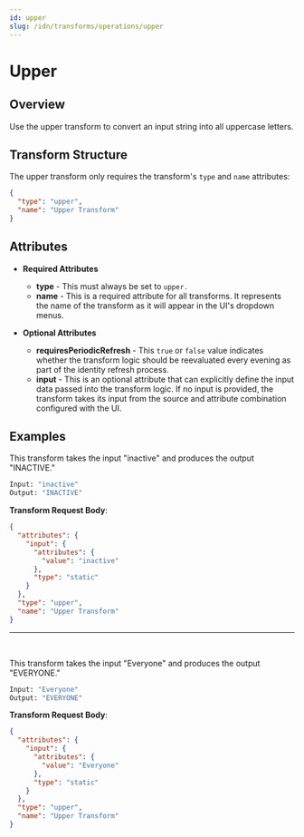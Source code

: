 ```yaml
---
id: upper
slug: /idn/transforms/operations/upper
---
```

# Upper

## Overview

Use the upper transform to convert an input string into all uppercase letters.

## Transform Structure

The upper transform only requires the transform's `type` and `name` attributes:

```json
{
  "type": "upper",
  "name": "Upper Transform"
}
```

## Attributes

- **Required Attributes**

  - **type** - This must always be set to `upper.`
  - **name** - This is a required attribute for all transforms. It represents the name of the transform as it will appear in the UI's dropdown menus.

- **Optional Attributes**
  - **requiresPeriodicRefresh** - This `true` or `false` value indicates whether the transform logic should be reevaluated every evening as part of the identity refresh process.
  - **input** - This is an optional attribute that can explicitly define the input data passed into the transform logic. If no input is provided, the transform takes its input from the source and attribute combination configured with the UI.

## Examples

This transform takes the input "inactive" and produces the output "INACTIVE."

```bash
Input: "inactive"
Output: "INACTIVE"
```

**Transform Request Body**:

```json
{
  "attributes": {
    "input": {
      "attributes": {
        "value": "inactive"
      },
      "type": "static"
    }
  },
  "type": "upper",
  "name": "Upper Transform"
}
```

---

<p>&nbsp;</p>

This transform takes the input "Everyone" and produces the output "EVERYONE."

```bash
Input: "Everyone"
Output: "EVERYONE"
```

**Transform Request Body**:

```json
{
  "attributes": {
    "input": {
      "attributes": {
        "value": "Everyone"
      },
      "type": "static"
    }
  },
  "type": "upper",
  "name": "Upper Transform"
}
```
